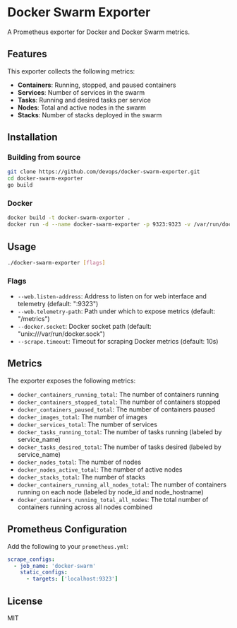 # Docker Swarm Exporter

A Prometheus exporter for Docker and Docker Swarm metrics.

## Features

This exporter collects the following metrics:

- **Containers**: Running, stopped, and paused containers
- **Services**: Number of services in the swarm
- **Tasks**: Running and desired tasks per service
- **Nodes**: Total and active nodes in the swarm
- **Stacks**: Number of stacks deployed in the swarm

## Installation

### Building from source

```bash
git clone https://github.com/devops/docker-swarm-exporter.git
cd docker-swarm-exporter
go build
```

### Docker

```bash
docker build -t docker-swarm-exporter .
docker run -d --name docker-swarm-exporter -p 9323:9323 -v /var/run/docker.sock:/var/run/docker.sock docker-swarm-exporter
```

## Usage

```bash
./docker-swarm-exporter [flags]
```

### Flags

- `--web.listen-address`: Address to listen on for web interface and telemetry (default: ":9323")
- `--web.telemetry-path`: Path under which to expose metrics (default: "/metrics")
- `--docker.socket`: Docker socket path (default: "unix:///var/run/docker.sock")
- `--scrape.timeout`: Timeout for scraping Docker metrics (default: 10s)

## Metrics

The exporter exposes the following metrics:

- `docker_containers_running_total`: The number of containers running
- `docker_containers_stopped_total`: The number of containers stopped
- `docker_containers_paused_total`: The number of containers paused
- `docker_images_total`: The number of images
- `docker_services_total`: The number of services
- `docker_tasks_running_total`: The number of tasks running (labeled by service_name)
- `docker_tasks_desired_total`: The number of tasks desired (labeled by service_name)
- `docker_nodes_total`: The number of nodes
- `docker_nodes_active_total`: The number of active nodes
- `docker_stacks_total`: The number of stacks
- `docker_containers_running_all_nodes_total`: The number of containers running on each node (labeled by node_id and node_hostname)
- `docker_containers_running_total_all_nodes`: The total number of containers running across all nodes combined

## Prometheus Configuration

Add the following to your `prometheus.yml`:

```yaml
scrape_configs:
  - job_name: 'docker-swarm'
    static_configs:
      - targets: ['localhost:9323']
```

## License

MIT
